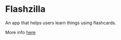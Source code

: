 # Flashzilla

An app that helps users learn things using flashcards.

More info [here](https://www.hackingwithswift.com/books/ios-swiftui/flashzilla-introduction)
